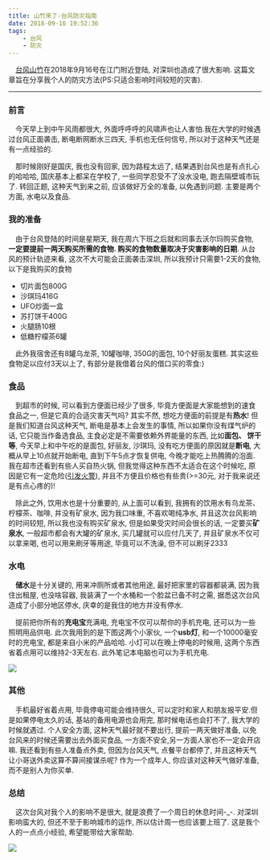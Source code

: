 ```yaml
---
title: 山竹来了-台风防灾指南
date: 2018-09-16 19:52:36
tags: 
    - 台风
    - 防灾
---
```


&ensp;&ensp;[台风山竹](https://zh.wikipedia.org/wiki/%E9%A2%B1%E9%A2%A8%E5%B1%B1%E7%AB%B9_%282018%E5%B9%B4%29)在2018年9月16号在江门附近登陆, 对深圳也造成了很大影响. 这篇文章旨在分享我个人的防灾方法(PS:只适合影响时间较短的灾害).

***

### 前言

&ensp;&ensp;今天早上到中午风雨都很大, 外面呼呼呼的风啸声也让人害怕.我在大学的时候遇过台风正面袭击, 断电断网断水三四天, 手机也无任何信号, 所以对于这种天气还是有一点经验的.

&ensp;&ensp;那时候刚好是国庆, 我也没有回家, 因为路程太远了, 结果遇到台风也是有点扎心的哈哈哈, 国庆基本上都呆在学校了, 一些同学忍受不了没水没电, 跑去隔壁城市玩了. 转回正题, 这种天气到来之前, 应该做好万全的准备, 以免遇到问题. 主要是两个方面, 水电以及食品.

### 我的准备
&ensp;&ensp;由于台风登陆的时间是星期天, 我在周六下班之后就和同事去沃尔玛购买食物, **一定要提前一两天购买所需的食物. 购买的食物数量取决于灾害影响的日期**. 从台风的预计轨迹来看, 这次不大可能会正面袭击深圳, 所以我预计只需要1-2天的食物, 以下是我购买的食物

* 切片面包800G
* 沙琪玛416G
* UFO炒面一盒
* 苏打饼干400G
* 火腿肠10根
* 低糖柠檬茶6罐

&ensp;&ensp;此外我宿舍还有8罐乌龙茶, 10罐咖啡, 350G的面包, 10个好丽友蛋糕. 其实这些食物足以应付3天以上了, 有部分是我借着台风的借口买的零食:)

### 食品
&ensp;&ensp;到超市的时候, 可以看到方便面已经少了很多, 毕竟方便面是大家能想到的速食食品之一, 但是它真的合适灾害天气吗? 其实不然, 想吃方便面的前提是有**热水**! 但是我们知道台风这种天气, 断电是基本上会发生的事情, 所以如果你没有煤气炉的话, 它只能当作备选食品, 主食必定是不需要依赖外界能量的东西, 比如**面包、 饼干等**, 今天早上和中午吃的是面包, 好丽友, 沙琪玛, 没有吃方便面的原因就是**断电**, 大概从早上10点就开始断电, 直到下午5点才恢复供电, 今晚才能吃上热腾腾的泡面. 我在超市还看到有些人买自热火锅, 但我觉得这种东西不太适合在这个时候吃, 原因是它有一定危险([引发火警](http://news.163.com/18/0825/18/DQ2T67460001875P.html)), 并且不方便且价格也有些贵(>=30元, 对于我来说还是有点心疼的)!

&ensp;&ensp;除此之外, 饮用水也是十分重要的, 从上面可以看到, 我拥有的饮用水有乌龙茶、柠檬茶、咖啡, 并没有矿泉水, 因为我口味重, 不喜欢喝纯净水, 并且这次台风影响的时间较短, 所以我也没有购买矿泉水, 但是如果受灾时间会很长的话, 一定要买**矿泉水**, 一般超市都会有大罐的矿泉水, 买几罐就可以应付几天了, 并且矿泉水不仅可以拿来喝, 也可以用来刷牙等用途, 毕竟可以不洗澡, 但不可以刷牙2333

### 水电
&ensp;&ensp;**储水**是十分关键的, 用来冲厕所或者其他用途, 最好把家里的容器都装满, 因为我住出租屋, 也没啥容器, 我装满了一个水桶和一个脸盆已备不时之需, 据悉这次台风造成了小部分地区停水, 庆幸的是我住的地方并没有停水. 

&ensp;&ensp;提前把你所有的**充电宝**充满电, 充电宝不仅可以帮你的手机充电, 还可以为一些照明用品供电. 此次我用到的是下图这两个小家伙, 一个**usb灯**, 和一个10000毫安时的充电宝, 都是来自小米的产品哈哈. 小灯可以在晚上停电的时候用, 这两个东西省着点用可以维持2-3天左右. 此外笔记本电脑也可以为手机充电.

<img src="https://ws1.sinaimg.cn/large/77cf1033gy1fvbpoj1onkj23342bkk2c.jpg"/>

### 其他
&ensp;&ensp;手机最好省着点用, 毕竟停电可能会维持很久, 可以定时和家人和朋友报平安.但是如果停电太久的话, 基站的备用电源也会用完, 那时候电话也会打不了, 我大学的时候就遇过. 个人安全方面, 这种天气最好就不要出行, 提前一两天做好准备, 以免台风来的时候还需要出去外面买食品, 一方面不安全,另一方面人家也不一定会开店嘛. 我还看到有些人准备点外卖, 但因为台风天气, 点餐平台都停了, 并且这种天气让小哥送外卖这算不算间接谋杀呢? 作为一个成年人, 你应该对这种天气做好准备, 而不是别人为你买单.

### 总结
&ensp;&ensp;这次台风对我个人的影响不是很大, 就是浪费了一个周日的休息时间-_-. 对深圳影响蛮大的, 但还不至于影响城市的运作, 所以估计周一也应该要上班了. 这是我个人的一点点小经验, 希望能带给大家帮助.

<img src="https://ws1.sinaimg.cn/large/77cf1033gy1fvbpohl2aaj23342bk4qp.jpg"/>